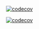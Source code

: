 [![codecov](https://codecov.io/github/Horcag/nikitals-oop/branch/master/graph/badge.svg?token=0C317J8UNQ)](https://codecov.io/github/Horcag/nikitals-oop)

[![codecov](https://codecov.io/github/Horcag/nikitals-oop/graphs/sunburst.svg?token=0C317J8UNQ)](https://codecov.io/github/Horcag/nikitals-oop)

